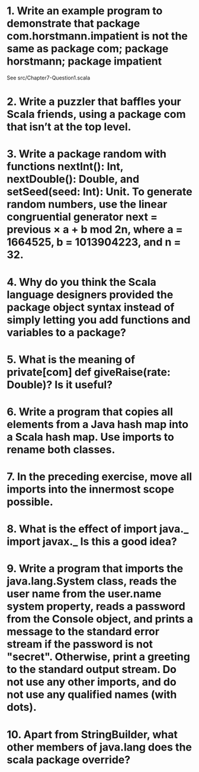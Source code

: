 # 1. Write an example program to demonstrate that package com.horstmann.impatient is not the same as package com; package horstmann; package impatient

See src/Chapter7-Question1.scala

# 2. Write a puzzler that baffles your Scala friends, using a package com that isn’t at the top level.



# 3. Write a package random with functions nextInt(): Int, nextDouble(): Double, and setSeed(seed: Int): Unit. To generate random numbers, use the linear congruential generator next = previous × a + b mod 2n, where a = 1664525, b = 1013904223, and n = 32.

# 4. Why do you think the Scala language designers provided the package object syntax instead of simply letting you add functions and variables to a package?

# 5. What is the meaning of private[com] def giveRaise(rate: Double)? Is it useful?

# 6. Write a program that copies all elements from a Java hash map into a Scala hash map. Use imports to rename both classes.

# 7. In the preceding exercise, move all imports into the innermost scope possible.

# 8. What is the effect of import java._ import javax._ Is this a good idea?

# 9. Write a program that imports the java.lang.System class, reads the user name from the user.name system property, reads a password from the Console object, and prints a message to the standard error stream if the password is not "secret". Otherwise, print a greeting to the standard output stream. Do not use any other imports, and do not use any qualified names (with dots).

# 10. Apart from StringBuilder, what other members of java.lang does the scala package override?
